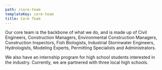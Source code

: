 ```yaml
---
path: /core-team
templateKey: core-team
title: Core Team
---
```


Our core team is the backbone of what we do, and is made up of Civil Engineers, Construction Managers, Environmental Construction Managers, Construction Inspectors, Fish Biologists, Industrial Stormwater Engineers, Hydrologists, Modeling Experts, Permitting Specialists and Administrators.

We also have an internship program for high school students interested in the industry. Currently, we are partnered with three local high schools.
